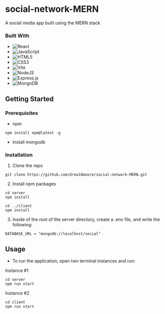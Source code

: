 # social-network-MERN
A social media app built using the MERN stack

### Built With
* ![React](https://img.shields.io/badge/react-%2320232a.svg?style=for-the-badge&logo=react&logoColor=%2361DAFB)
* ![JavaScript](https://img.shields.io/badge/javascript-%23323330.svg?style=for-the-badge&logo=javascript&logoColor=%23F7DF1E)
* ![HTML5](https://img.shields.io/badge/html5-%23E34F26.svg?style=for-the-badge&logo=html5&logoColor=white)
*	![CSS3](https://img.shields.io/badge/css3-%231572B6.svg?style=for-the-badge&logo=css3&logoColor=white)
* ![Vite](https://img.shields.io/badge/vite-%23646CFF.svg?style=for-the-badge&logo=vite&logoColor=white)
* ![NodeJS](https://img.shields.io/badge/node.js-6DA55F?style=for-the-badge&logo=node.js&logoColor=white)
* ![Express.js](https://img.shields.io/badge/express.js-%23404d59.svg?style=for-the-badge&logo=express&logoColor=%2361DAFB)
* ![MongoDB](https://img.shields.io/badge/MongoDB-%234ea94b.svg?style=for-the-badge&logo=mongodb&logoColor=white)

## Getting Started
### Prerequisites
* npm
```
npm install npm@latest -g
```
* Install mongodb

### Installation
1. Clone the repo
```
git clone https://github.com/drew18moore/social-network-MERN.git
```
2. Install npm packages
```
cd server
npm install

cd ../client
npm install
```

3. Inside of the root of the server directory, create a .env file, and write the following:
```
DATABASE_URL = "mongodb://localhost/social"
```
## Usage
* To run the application, open two terminal instances and run:

Instance #1
```
cd server
npm run start
```
Instance #2
```
cd client
npm run start
```

